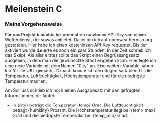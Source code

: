 # Meilenstein C

### Meine Vorgehensweise

Für das Projekt brauchte ich erstmal ein nutzbares API-Key von einem Wetterdienst, der sowas anbietet. Dabei bin ich auf openweathermap.org gestossen. Hier habe ich einen kostenlosen API-Key requestet. Bis der aktiviert wurde dauerte es noch ein paar Stunden. In der Zeit schrieb ich das Skript. Als aller erstes sollte das Skript einen Begrüssungssatz ausgeben, in dem man die gewünschte Stadt eingeben kann. Hier legte ich eine neue Variable mit dem Namen "City" an. Eine weitere Variable haben ich für die URL gemacht. Danach konnte ich die nötigen Variablen für die Temperatur, Luftfeuchtigkeit, Höchsttemperatur und für die niedrigste Temperatur machen.

Am Schluss schrieb ich noch einen Ausgabesatz mit den gefragten Informationen, die lautet: 
- In {city} beträgt die Temperatur {temp} Grad. Die Luftfeuchtigkeit beträgt {humidity} Prozent. Die Höchsttemperatur liegt bei {temp_max} Grad und die niedrigste Temperatur bei {temp_min} Grad.